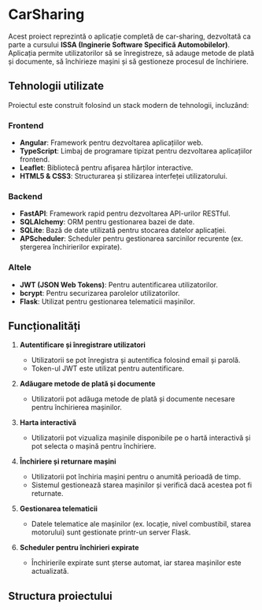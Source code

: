 # CarSharing

Acest proiect reprezintă o aplicație completă de car-sharing, dezvoltată ca parte a cursului **ISSA (Inginerie Software Specifică Automobilelor)**. Aplicația permite utilizatorilor să se înregistreze, să adauge metode de plată și documente, să închirieze mașini și să gestioneze procesul de închiriere.

## Tehnologii utilizate

Proiectul este construit folosind un stack modern de tehnologii, incluzând:

### Frontend
- **Angular**: Framework pentru dezvoltarea aplicațiilor web.
- **TypeScript**: Limbaj de programare tipizat pentru dezvoltarea aplicațiilor frontend.
- **Leaflet**: Bibliotecă pentru afișarea hărților interactive.
- **HTML5 & CSS3**: Structurarea și stilizarea interfeței utilizatorului.

### Backend
- **FastAPI**: Framework rapid pentru dezvoltarea API-urilor RESTful.
- **SQLAlchemy**: ORM pentru gestionarea bazei de date.
- **SQLite**: Bază de date utilizată pentru stocarea datelor aplicației.
- **APScheduler**: Scheduler pentru gestionarea sarcinilor recurente (ex. ștergerea închirierilor expirate).

### Altele
- **JWT (JSON Web Tokens)**: Pentru autentificarea utilizatorilor.
- **bcrypt**: Pentru securizarea parolelor utilizatorilor.
- **Flask**: Utilizat pentru gestionarea telematicii mașinilor.

## Funcționalități

1. **Autentificare și înregistrare utilizatori**
   - Utilizatorii se pot înregistra și autentifica folosind email și parolă.
   - Token-ul JWT este utilizat pentru autentificare.

2. **Adăugare metode de plată și documente**
   - Utilizatorii pot adăuga metode de plată și documente necesare pentru închirierea mașinilor.

3. **Harta interactivă**
   - Utilizatorii pot vizualiza mașinile disponibile pe o hartă interactivă și pot selecta o mașină pentru închiriere.

4. **Închiriere și returnare mașini**
   - Utilizatorii pot închiria mașini pentru o anumită perioadă de timp.
   - Sistemul gestionează starea mașinilor și verifică dacă acestea pot fi returnate.

5. **Gestionarea telematicii**
   - Datele telematice ale mașinilor (ex. locație, nivel combustibil, starea motorului) sunt gestionate printr-un server Flask.

6. **Scheduler pentru închirieri expirate**
   - Închirierile expirate sunt șterse automat, iar starea mașinilor este actualizată.

## Structura proiectului

